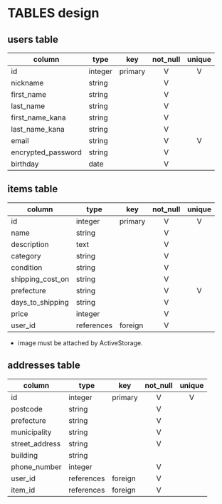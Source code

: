 # TABLES design

## users table

|      column      | type  |  key  | not_null | unique |
|------------------|-------|-------|:--------:|:------:|
|id                |integer|primary|    V     |   V    |
|nickname          |string |       |    V     |        |
|first_name        |string |       |    V     |        |
|last_name         |string |       |    V     |        |
|first_name_kana   |string |       |    V     |        |
|last_name_kana    |string |       |    V     |        |
|email             |string |       |    V     |   V    |
|encrypted_password|string |       |    V     |        |
|birthday          | date  |       |    V     |        |


## items table

|      column      |   type   |  key  | not_null | unique |
|------------------|----------|-------|:--------:|:------:|
|id                |integer   |primary|    V     |   V    |
|name              |string    |       |    V     |        |
|description       |text      |       |    V     |        |
|category          |string    |       |    V     |        |
|condition         |string    |       |    V     |        |
|shipping_cost_on  |string    |       |    V     |        |
|prefecture        |string    |       |    V     |   V    |
|days_to_shipping  |string    |       |    V     |        |
|price             |integer   |       |    V     |        |
|user_id           |references|foreign|    V     |        |

- image must be attached by ActiveStorage.


## addresses table

|      column      |   type   |  key  | not_null | unique |
|------------------|----------|-------|:--------:|:------:|
|id                |integer   |primary|    V     |   V    |
|postcode          |string    |       |    V     |        |
|prefecture        |string    |       |    V     |        |
|municipality      |string    |       |    V     |        |
|street_address    |string    |       |    V     |        |
|building          |string    |       |          |        |
|phone_number      |integer   |       |    V     |        |
|user_id           |references|foreign|    V     |        |
|item_id           |references|foreign|    V     |        |
